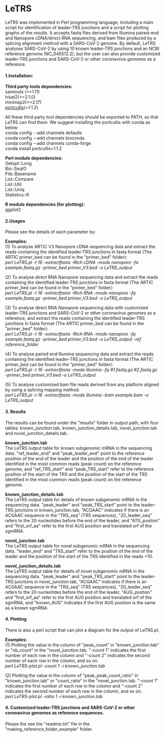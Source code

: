 # LeTRS
LeTRS was implemented in Perl programming language, including a main script for identification of leader-TRS junctions and a script for plotting graphs of the results. It accepts fastq files derived from Illumina paired-end and Nanopore cDNA/direct RNA sequencing, and bam files produced by a splicing alignment method with a SARS-CoV-2 genome. By default, LeTRS analyses SARS-CoV-2 by using 10 known leader-TRS junctions and an NCBI reference genome (NC_045512.2), but the user can also provide customized leader-TRS junctions and SARS-CoV-2 or other coronavirus genomes as a reference.<br>

#### 1.Installation:<br>
**Third party tools dependencies:**<br>
samtools (>=1.11)<br>
hisat2(>=2.1.0)<br>
minimap2(>=2.17)<br>
[portcullis](https://github.com/maplesond/portcullis)(=1.1.2)<br>

All these third party tool dependencies should be exported to PATH, so that LeTRS can find them. We suggest installing the portcullis with conda as below:<br>
conda config --add channels defaults<br>
conda config --add channels bioconda<br>
conda config --add channels conda-forge<br>
conda install portcullis=1.1.2<br>

**Perl module dependencies:**<br>
Getopt::Long<br>
Bio::SeqIO<br>
File::Basename<br>
List::Compare<br>
List::Util<br>
List::Uniq<br>
Statistics::R<br>

**R module dependencies (for plotting):**<br>
ggplot2<br>

#### 2.Usages<br>
Please see the details of each parameter by:<br>

**Examples:**<br>
(1) To analyse ARTIC V3 Nanopore cDNA sequencing data and extract the reads containing the identified leader-TRS junctions in fasta format (The ARTIC primer_bed can be found in the "primer_bed" folder):<br>
*perl LeTRS.pl -t 16 -extractfasta -Rtch cDNA -mode nanopore -fa example.fastq.gz -primer_bed primer_V3.bed -o LeTRS_output*<br>

(2) To analyse direct RNA Nanopore sequencing data and extract the reads containing the identified leader-TRS junctions in fasta format (The ARTIC primer_bed can be found in the "primer_bed" folder):<br>
*perl LeTRS.pl -t 16 -extractfasta -Rtch RNA -mode nanopore -fq example.fastq.gz -primer_bed primer_V3.bed -o LeTRS_output*<br>

(3) To analyse direct RNA Nanopore sequencing data with customized leader-TRS junctions and SARS-CoV-2 or other coronavirus genomes as a reference, and extract the reads containing the identified leader-TRS junctions in fasta format (The ARTIC primer_bed can be found in the "primer_bed" folder):<br>
*perl LeTRS.pl -t 16 -extractfasta -Rtch RNA -mode nanopore -fq example.fastq.gz -primer_bed primer_V3.bed -o LeTRS_output -ref reference_folder*<br>

(4) To analyse paired end Illumina sequencing data and extract the reads containing the identified leader-TRS junctions in fasta format (The ARTIC primer_bed can be found in the "primer_bed" folder):<br>
*perl LeTRS.pl -t 16 -extractfasta -mode illumina -fq #1.fastq.gz:#2.fastq.gz -primer_bed primer_V3.bed -o LeTRS_output*<br>

(5) To analyse customized bam file reads derived from any platform aligned by using a splicing mapping method.<br>
*perl LeTRS.pl -t 16 -extractfasta -mode illumina -bam example.bam -o LeTRS_output*<br>

#### 3. Results<br>
The results can be found under the "results" folder in output path, with four tables: known_junction.tab, known_junction_details.tab, novel_junction.tab and novel_junction_details.tab.<br>

**known_junction.tab**<br>
The LeTRS output table for known subgenomic mRNA in the sequencing data. "ref_leader_end" and "peak_leader_end" point to the reference position of the end of the leader and the position of the end of the leader identified in the most common reads (peak count) on the reference genome, and "ref_TRS_start" and "peak_TRS_start" refer to the reference position of the start of the TRS and the position of the start of the TRS identified in the most common reads (peak count) on the reference genome.<br>

**known_junction_details.tab**<br>
The LeTRS output table for details of known subgenomic mRNA in the sequencing data. "peak_leader" and "peak_TRS_start" point to the leader-TRS junctions in known_junction.tab, "ACGAAC" indicates if there is an ACGAAC sequence in the "TRS_seq" (TRS sequences), "20_leader_seq" refers to the 20 nucleotides before the end of the leader, and "ATG_postion" and "first_orf_aa" refer to the first AUG position and translated orf of the sgmRNA.<br>

**novel_junction.tab**<br>
The LeTRS output table for novel subgenomic mRNA in the sequencing data. "leader_end" and "TRS_start" refer to the position of the end of the leader and the position of the start of the TRS identified in the reads >10.<br>

**novel_junction_details.tab**<br>
The LeTRS output table for details of novel subgenomic mRNA in the sequencing data. "peak_leader" and "peak_TRS_start" point to the leader-TRS junctions in novel_junction.tab, "ACGAAC" indicates if there is an ACGAAC sequence in the "TRS_seq" (TRS sequences), "20_leader_seq" refers to the 20 nucleotides before the end of the leader, "AUG_postion" and "first_orf_aa" refer to the first AUG position and translated orf of the sgmRNA, and "known_AUG" indicates if the first AUG position is the same as a known sgmRNA.<br>

#### 4. Plotting<br>
There is also a perl script that can plot a diagram for the output of LeTRS.pl.<br>

**Examples:**<br>
(1) Plotting the value in the column of "peak_count" in "known_junction.tab" or "nb_count" in the "novel_junction.tab. "-count 1" indicates the first number of each row in the column and "-count 2" indicates the second number of each row in the column, and so on.<br>
*perl LeTRS-plot.pl -count 1 -i known_junction.tab*<br>

(2) Plotting the value in the column of "peak_peak_count_ratio" in "known_junction.tab" or "count_ratio" in the "novel_junction.tab. "-count 1" indicates the first number of each row in the column and "-count 2" indicates the second number of each row in the column, and so on.<br>
*perl LeTRS-plot.pl -ratio 1 -i known_junction.tab*<br>

#### 4. Customized leader-TRS junctions and SARS-CoV-2 or other coronavirus genomes as reference sequences.<br> 
Please the see the "readme.txt" file in the "making_reference_folder_example" folder.<br>
